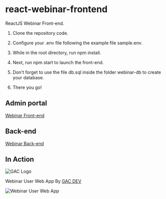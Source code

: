 # react-webinar-frontend
ReactJS Webinar Front-end. 

1. Clone the repository code.

2. Configure your .env file following the example file sample.env.

5. While in the root directory, run npm install. 

6. Next, run npm start to launch the front-end.

7. Don't forget to use the file db.sql inside the folder webinar-db to create your database.

8. There you go!

## Admin portal

[Webinar Front-end](https://github.com/affkoul/react-webinar-admin-portal)

## Back-end

[Webinar Back-end](https://github.com/affkoul/node-webinar-backend)

## In Action

![GAC Logo](https://geniusandcourage.com/favicon.ico)

Webinar User Web App By [GAC DEV](https://geniusandcourage.com)

![Webinar User Web App](https://ndolet.com/webinar.png)
